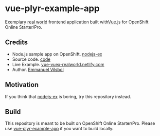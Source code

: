 # vue-plyr-example-app

Exemplary [real world](https://github.com/gothinkster/realworld) frontend application built with[Vue.js](https://github.com/vuejs/vue) for OpenShift Online Starter/Pro.

## Credits

- Node.js sample app on OpenShift. [nodejs-ex](https://github.com/sclorg/nodejs-ex)
- Source code. [code](https://github.com/gothinkster/vue-realworld-example-app)
- Live Example. [vue-vuex-realworld.netlify.com](https://vue-vuex-realworld.netlify.com/#/)
- Author. [Emmanuel Vilsbol](https://github.com/vilsbole)

## Motivation

If you think that [nodejs-ex](https://github.com/sclorg/nodejs-ex) is boring, try this repository instead. 

## Build 

This repository is meant to be built on OpenShift Online Starter/Pro. Please use [vue-plyr-example-app](https://github.com/cioina/vue-plyr-example-app) if you want to build locally.
